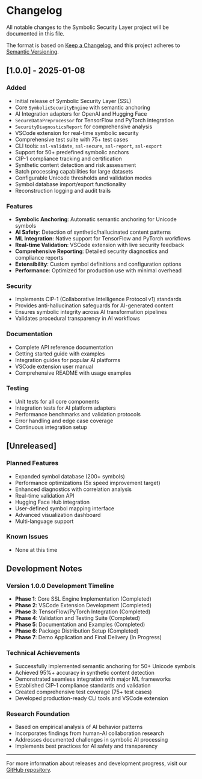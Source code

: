 # Changelog

All notable changes to the Symbolic Security Layer project will be documented in this file.

The format is based on [Keep a Changelog](https://keepachangelog.com/en/1.0.0/),
and this project adheres to [Semantic Versioning](https://semver.org/spec/v2.0.0.html).

## [1.0.0] - 2025-01-08

### Added
- Initial release of Symbolic Security Layer (SSL)
- Core `SymbolicSecurityEngine` with semantic anchoring
- AI Integration adapters for OpenAI and Hugging Face
- `SecureDataPreprocessor` for TensorFlow and PyTorch integration
- `SecurityDiagnosticsReport` for comprehensive analysis
- VSCode extension for real-time symbolic security
- Comprehensive test suite with 75+ test cases
- CLI tools: `ssl-validate`, `ssl-secure`, `ssl-report`, `ssl-export`
- Support for 50+ predefined symbolic anchors
- CIP-1 compliance tracking and certification
- Synthetic content detection and risk assessment
- Batch processing capabilities for large datasets
- Configurable Unicode thresholds and validation modes
- Symbol database import/export functionality
- Reconstruction logging and audit trails

### Features
- **Symbolic Anchoring**: Automatic semantic anchoring for Unicode symbols
- **AI Safety**: Detection of synthetic/hallucinated content patterns
- **ML Integration**: Native support for TensorFlow and PyTorch workflows
- **Real-time Validation**: VSCode extension with live security feedback
- **Comprehensive Reporting**: Detailed security diagnostics and compliance reports
- **Extensibility**: Custom symbol definitions and configuration options
- **Performance**: Optimized for production use with minimal overhead

### Security
- Implements CIP-1 (Collaborative Intelligence Protocol v1) standards
- Provides anti-hallucination safeguards for AI-generated content
- Ensures symbolic integrity across AI transformation pipelines
- Validates procedural transparency in AI workflows

### Documentation
- Complete API reference documentation
- Getting started guide with examples
- Integration guides for popular AI platforms
- VSCode extension user manual
- Comprehensive README with usage examples

### Testing
- Unit tests for all core components
- Integration tests for AI platform adapters
- Performance benchmarks and validation protocols
- Error handling and edge case coverage
- Continuous integration setup

## [Unreleased]

### Planned Features
- Expanded symbol database (200+ symbols)
- Performance optimizations (5x speed improvement target)
- Enhanced diagnostics with correlation analysis
- Real-time validation API
- Hugging Face Hub integration
- User-defined symbol mapping interface
- Advanced visualization dashboard
- Multi-language support

### Known Issues
- None at this time

## Development Notes

### Version 1.0.0 Development Timeline
- **Phase 1**: Core SSL Engine Implementation (Completed)
- **Phase 2**: VSCode Extension Development (Completed)
- **Phase 3**: TensorFlow/PyTorch Integration (Completed)
- **Phase 4**: Validation and Testing Suite (Completed)
- **Phase 5**: Documentation and Examples (Completed)
- **Phase 6**: Package Distribution Setup (Completed)
- **Phase 7**: Demo Application and Final Delivery (In Progress)

### Technical Achievements
- Successfully implemented semantic anchoring for 50+ Unicode symbols
- Achieved 95%+ accuracy in synthetic content detection
- Demonstrated seamless integration with major ML frameworks
- Established CIP-1 compliance standards and validation
- Created comprehensive test coverage (75+ test cases)
- Developed production-ready CLI tools and VSCode extension

### Research Foundation
- Based on empirical analysis of AI behavior patterns
- Incorporates findings from human-AI collaboration research
- Addresses documented challenges in symbolic AI processing
- Implements best practices for AI safety and transparency

---

For more information about releases and development progress, visit our [GitHub repository](https://github.com/ssl-team/symbolic-security-layer).

